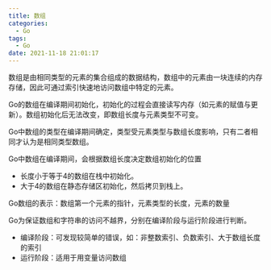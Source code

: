 ```yaml
---
title: 数组
categories:
  - Go
tags:
  - Go
date: 2021-11-18 21:01:17
---
```


数组是由相同类型的元素的集合组成的数据结构，数组中的元素由一块连续的内存存储，因此可通过索引快速地访问数组中特定的元素。

Go的数组在编译期间初始化，初始化的过程会直接读写内存（如元素的赋值与更新）。数组初始化后无法改变，即数组长度与元素类型不可变。

Go中数组的类型在编译期间确定，类型受元素类型与数组长度影响，只有二者相同才认为是相同类型数组。

Go中数组在编译期间，会根据数组长度决定数组初始化的位置

* 长度小于等于4的数组在栈中初始化。
* 大于4的数组在静态存储区初始化，然后拷贝到栈上。

Go数组的表示：数组第一个元素的指针，元素类型的长度，元素的数量

Go为保证数组和字符串的访问不越界，分别在编译阶段与运行阶段进行判断。

* 编译阶段：可发现较简单的错误，如：非整数索引、负数索引、大于数组长度的索引
* 运行阶段：适用于用变量访问数组
